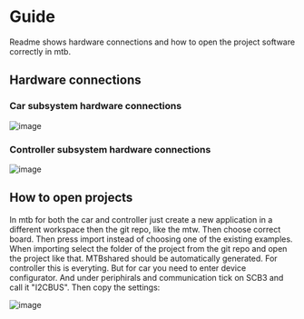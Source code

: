 # Guide 

Readme shows hardware connections and how to open the project software correctly in mtb.

## Hardware connections

### Car subsystem hardware connections

![image](https://github.com/user-attachments/assets/2e963cb3-30ff-4c97-9561-505ac472ff98)

### Controller subsystem hardware connections

![image](https://github.com/user-attachments/assets/fc9c7adf-aa9e-4eb3-8520-71af7672a98e)

## How to open projects

In mtb for both the car and controller just create a new application in a different workspace then the git repo, like the mtw. Then choose correct board. Then press import 
instead of choosing one of the existing examples. When importing select the folder of the project from the git repo and open the project like that. MTBshared should be automatically generated.
For controller this is everyting. But for car you need to enter device configurator. And under periphirals and communication tick on SCB3 and call it "I2CBUS". Then copy the settings:

![image](https://github.com/user-attachments/assets/a2163f93-05d3-40b6-8b9e-f1d8ab11f718)
